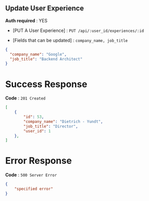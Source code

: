 ## Update User Experience

**Auth required** : YES

* [PUT A User Experience] : `PUT /api/:user_id/experiences/:id`

* [Fields that can be updated] :  `company_name, job_title`

```json
{
  "company_name": "Google",
  "job_title": "Backend Architect"
}
```

# Success Response

**Code** : `201 Created`

```json
[
    {
        "id": 53,
        "company_name": "Dietrich - Yundt",
        "job_title": "Director",
        "user_id": 1
    },
]
```

# Error Response

**Code** : `500 Server Error`

```json
{
 	"specified error"
}
```